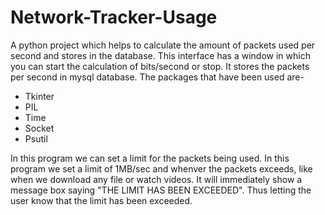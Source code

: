 # Network-Tracker-Usage
A python project which helps to calculate the amount of packets used per second and stores in the database.
This interface has a window in which you can start the calculation of bits/second or stop.
It stores the packets per second in mysql database.
The packages that have been used are-
- Tkinter
- PIL
- Time
- Socket
- Psutil
  
In this program we can set a limit for the packets being used. In this program we set a limit of 1MB/sec and whenver the packets exceeds, like when we download any file or watch videos. It will immediately show a message box saying "THE LIMIT HAS BEEN EXCEEDED". Thus letting the user know that the limit has been exceeded. 

